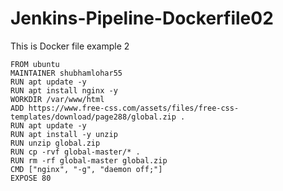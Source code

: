 # Jenkins-Pipeline-Dockerfile02
This is Docker file example 2

    FROM ubuntu
    MAINTAINER shubhamlohar55
    RUN apt update -y
    RUN apt install nginx -y
    WORKDIR /var/www/html
    ADD https://www.free-css.com/assets/files/free-css-templates/download/page288/global.zip .
    RUN apt update -y
    RUN apt install -y unzip
    RUN unzip global.zip
    RUN cp -rvf global-master/* .
    RUN rm -rf global-master global.zip
    CMD ["nginx", "-g", "daemon off;"]
    EXPOSE 80

